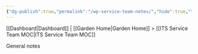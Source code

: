 ```yaml
---
{"dg-publish":true,"permalink":"/wp-service-team-notes/","hide":true,"tags":["work"],"created":"2024-08-19T18:30:21.644-07:00","updated":"2024-09-19T09:03:23.706-07:00"}
---
```


[[Dashboard\|Dashboard]] | [[Garden Home\|Garden Home]] > [[ITS Service Team MOC\|ITS Service Team MOC]]

General notes
